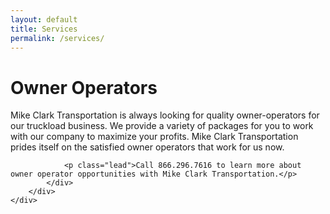 ```yaml
---
layout: default
title: Services
permalink: /services/
---
```


<div class="space-a1">
	<div class="container">
		<div class="row">
			<div class="col-md-12">
				<h1>Owner Operators</h1>
				<p class="lead">Mike Clark Transportation is always looking for quality owner-operators for our truckload business. We provide a variety of packages for you to work with our company to maximize your profits. Mike Clark Transportation prides itself on the satisfied owner operators that work for us now.</p>

				<p class="lead">Call 866.296.7616 to learn more about owner operator opportunities with Mike Clark Transportation.</p>
			</div>
		</div>
	</div>
</div>